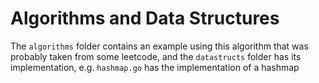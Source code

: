 # Algorithms and Data Structures

The `algorithms` folder contains an example using this algorithm that was probably taken from some leetcode, and the `datastructs` folder has its implementation, e.g. `hashmap.go` has the implementation of a hashmap
